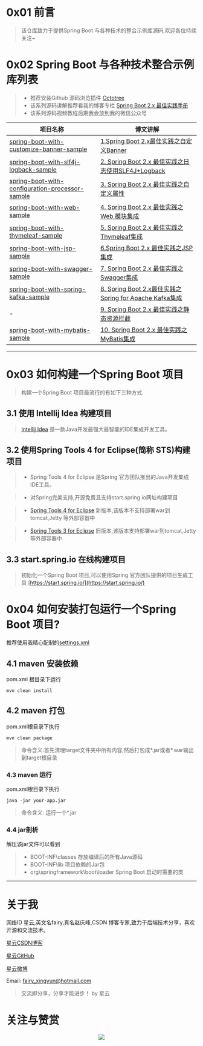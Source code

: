 # 0x01 前言

> 该仓库致力于提供Spring Boot 与各种技术的整合示例库源码,欢迎各位持续关注~

# 0x02 Spring Boot 与各种技术整合示例库列表

> - 推荐安装Github 源码浏览插件 [Octotree](https://www.octotree.io/)
> - 该系列源码讲解推荐看我的博客专栏 [Spring Boot 2.x 最佳实践手册](https://xingyun.blog.csdn.net/article/category/9284593)
> - 该系列源码视频教程后期我会放到我的微信公众号

|项目名称|博文讲解|
|---|---|
|[spring-boot-with-customize-banner-sample](https://github.com/geekxingyun/SpringBootBestPracticesSample/tree/master/spring-boot-with-customize-banner-sample)|[1.Spring Boot 2.x最佳实践之自定义Banner](https://blog.csdn.net/hadues/article/details/88819151)|
|[spring-boot-with-slf4j-logback-sample](https://github.com/geekxingyun/SpringBootBestPracticesSample/tree/master/spring-boot-with-slf4j-logback-sample)|[2. Spring Boot 2.x 最佳实践之日志使用SLF4J+Logback](https://blog.csdn.net/hadues/article/details/88884141)|
|[spring-boot-with-configuration-processor-sample](https://github.com/geekxingyun/SpringBootBestPracticesSample/tree/master/spring-boot-with-configuration-processor-sample)|[3. Spring Boot 2.x 最佳实践之自定义属性](https://xingyun.blog.csdn.net/article/details/89408533)|
|[spring-boot-with-web-sample](https://github.com/geekxingyun/SpringBootBestPracticesSample/tree/master/spring-boot-with-web-sample)|[4. Spring Boot 2.x 最佳实践之 Web 模块集成](https://xingyun.blog.csdn.net/article/details/89413333)|
|[spring-boot-with-thymeleaf-sample](https://github.com/geekxingyun/SpringBootBestPracticesSample/tree/master/spring-boot-with-thymeleaf-sample)|[5. Spring Boot 2.x 最佳实践之Thymeleaf集成](https://xingyun.blog.csdn.net/article/details/89422513)|
|[spring-boot-with-jsp-sample](https://github.com/geekxingyun/SpringBootBestPracticesSample/tree/master/spring-boot-with-jsp-sample)|[6.Spring Boot 2.x 最佳实践之JSP集成](https://xingyun.blog.csdn.net/article/details/89413877)|
|[spring-boot-with-swagger-sample](https://github.com/geekxingyun/SpringBootBestPracticesSample/tree/master/spring-boot-with-swagger-sample)|[7. Spring Boot 2.x 最佳实践之Swagger集成](https://xingyun.blog.csdn.net/article/details/89420502)|
|[spring-boot-with-spring-kafka-sample](https://github.com/geekxingyun/SpringBootBestPracticesSample/tree/master/spring-boot-with-spring-kafka-sample)|[8. Spring Boot 2.x最佳实践之Spring for Apache Kafka集成](https://blog.csdn.net/hadues/article/details/88974967)|
|- |[9. Spring Boot 2.x 最佳实践之静态资源拦截](https://xingyun.blog.csdn.net/article/details/92772523)|
|[spring-boot-with-mybatis-sample](https://github.com/geekxingyun/SpringBootBestPracticesSample/tree/master/spring-boot-with-mybatis-sample)|[10. Spring Boot 2.x 最佳实践之MyBatis集成](https://xingyun.blog.csdn.net/article/details/97929511)

---
# 0x03 如何构建一个Spring Boot 项目

> 构建一个Spring Boot 项目最流行的有如下三种方式.

## 3.1 使用 Intellij Idea 构建项目

> [Intellij Idea](https://www.jetbrains.com/idea/) 是一款Java开发最强大最智能的IDE集成开发工具。

## 3.2 使用Spring Tools 4 for Eclipse(简称 STS)构建项目

> - Spring Tools 4 for Eclipse 是Spring 官方团队推出的Java开发集成IDE工具。

> - 对Spring完美支持,开源免费且支持start.spring.io网址构建项目

> - [Spring Tools 4 for Eclipse](https://spring.io/tools) 新版本,该版本不支持部署war到tomcat,Jetty 等外部容器中

> - [Spring Tools 3 for Eclipse](https://spring.io/tools3/sts/all) 旧版本,该版本支持部署war到tomcat,Jetty 等外部容器中


## 3.3 start.spring.io 在线构建项目

> 初始化一个Spring Boot 项目,可以使用Spring 官方团队提供的项目生成工具 [https://start.spring.io/](https://start.spring.io/)

# 0x04 如何安装打包运行一个Spring Boot 项目?

推荐使用我精心配制的[settings.xml](https://github.com/geekxingyun/SpringBootBestPracticesSample/blob/master/assets/share/settings.xml)

## 4.1 maven 安装依赖

pom.xml 根目录下运行
```
mvn clean install
```
## 4.2 maven 打包

pom.xml根目录下执行
```
mvn clean package
```
> 命令含义:首先清理target文件夹中所有内容,然后打包成*.jar或者*.war输出到target根目录

### 4.3 maven 运行

pom.xml根目录下执行
```
java -jar your-app.jar
```
> 命令含义: 运行一个*.jar
 
 ### 4.4 jar剖析
 
 解压该jar文件可以看到
 
> - BOOT-INF\classes 存放编译后的所有Java源码
> - BOOT-INF\lib 项目依赖的Jar包
> - org\springframework\boot\loader Spring Boot 启动时需要的类

---
# 关于我

网络ID 星云,英文名fairy,真名赵庆峰,CSDN 博客专家,致力于后端技术分享，喜欢开源和交流技术。

[星云CSDN博客](https://blog.csdn.net/hadues)

[星云GitHub](https://github.com/geekxingyun)

[星云微博](https://weibo.com/xingyunsky)

Email: fairy_xingyun@hotmail.com

> 交流即分享，分享才能进步！ by 星云

# 关注与赞赏

<div align="center"><img src="https://github.com/geekxingyun/SpringBootBestPracticesSample/blob/master/assets/images/follow-me-and-award-me.png?raw=true"/></div>
